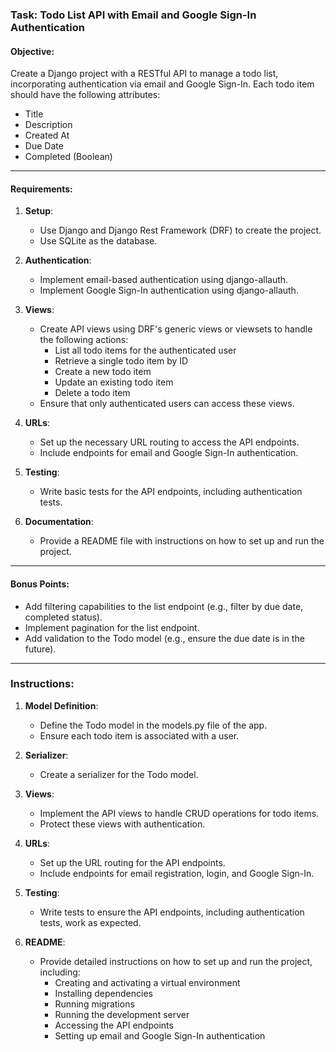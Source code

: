 ### Task: Todo List API with Email and Google Sign-In Authentication
#### Objective:

Create a Django project with a RESTful API to manage a todo list, incorporating
authentication via email and Google Sign-In. Each todo item should have the following
attributes:

* Title
* Description
* Created At
* Due Date
* Completed (Boolean)

---
#### Requirements:

1. **Setup**:
   - Use Django and Django Rest Framework (DRF) to create the project.
   - Use SQLite as the database.

2. **Authentication**:
   - Implement email-based authentication using django-allauth.
   - Implement Google Sign-In authentication using django-allauth.

3. **Views**:
   - Create API views using DRF's generic views or viewsets to handle the
   following actions:
     - List all todo items for the authenticated user
     - Retrieve a single todo item by ID
     - Create a new todo item
     - Update an existing todo item
     - Delete a todo item
   - Ensure that only authenticated users can access these views.

4. **URLs**:
   - Set up the necessary URL routing to access the API endpoints.
   - Include endpoints for email and Google Sign-In authentication.

5. **Testing**:
   - Write basic tests for the API endpoints, including authentication tests.

6. **Documentation**:
   - Provide a README file with instructions on how to set up and run the project.

---
#### Bonus Points:
- Add filtering capabilities to the list endpoint (e.g., filter by due date, completed
status).
- Implement pagination for the list endpoint.
- Add validation to the Todo model (e.g., ensure the due date is in the future).

---
### Instructions:
1. **Model Definition**:
   - Define the Todo model in the models.py file of the app.
   - Ensure each todo item is associated with a user.

2. **Serializer**:
   - Create a serializer for the Todo model.

3. **Views**:
   - Implement the API views to handle CRUD operations for todo items.
   - Protect these views with authentication.

4. **URLs**:
   - Set up the URL routing for the API endpoints.
   - Include endpoints for email registration, login, and Google Sign-In.

5. **Testing**:
   - Write tests to ensure the API endpoints, including authentication tests, work
   as expected.

6. **README**:
   - Provide detailed instructions on how to set up and run the project, including:
     - Creating and activating a virtual environment
     - Installing dependencies
     - Running migrations
     - Running the development server
     - Accessing the API endpoints
     - Setting up email and Google Sign-In authentication